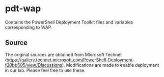 # pdt-wap
Contains the PowerShell Deployment Toolkit files and variables corresponding to WAP.

## Source
The original sources are obtained from Microsoft Technet (https://gallery.technet.microsoft.com/PowerShell-Deployment-f20bb605/view/Discussions). Modifications are made to enable deployment in our lab. Please feel free to use these.
